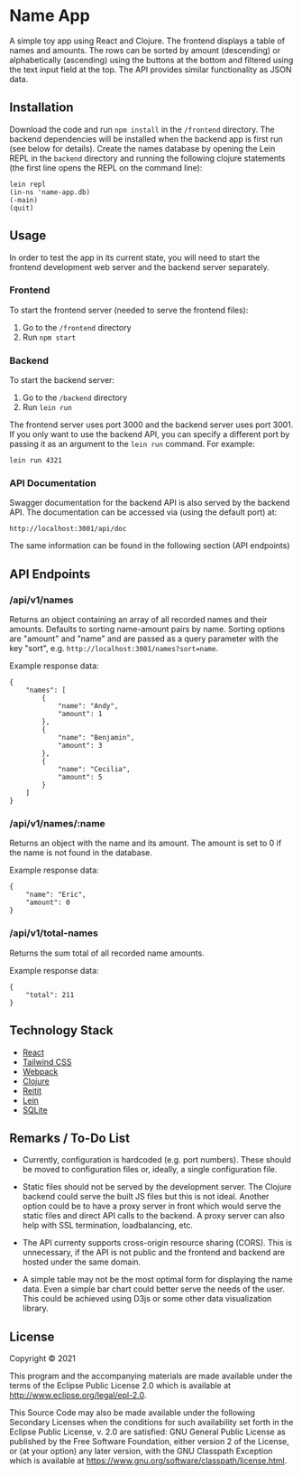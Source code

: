 # Name App

A simple toy app using React and Clojure. The frontend displays a table of names and amounts. The rows can be sorted by amount (descending) or alphabetically (ascending) using the buttons at the bottom and filtered using the text input field at the top. The API provides similar functionality as JSON data.

## Installation

Download the code and run `npm install` in the `/frontend` directory. The backend dependencies will be installed when the backend app is first run (see below for details). Create the names database by opening the Lein REPL in the `backend` directory and running the following clojure statements (the first line opens the REPL on the command line):

    lein repl
    (in-ns 'name-app.db)
    (-main)
    (quit)

## Usage

In order to test the app in its current state, you will need to start the frontend development web server and the backend server separately.

### Frontend

To start the frontend server (needed to serve the frontend files):
1. Go to the `/frontend` directory
2. Run `npm start`

### Backend

To start the backend server:
1. Go to the `/backend` directory
2. Run `lein run`

The frontend server uses port 3000 and the backend server uses port 3001. If you only want to use the backend API, you can specify a different port by passing it as an argument to the `lein run` command. For example:

    lein run 4321

### API Documentation

Swagger documentation for the backend API is also served by the backend API. The documentation can be accessed via (using the default port) at:

    http://localhost:3001/api/doc

The same information can be found in the following section (API endpoints)

## API Endpoints

### /api/v1/names

Returns an object containing an array of all recorded names and their amounts. Defaults to sorting name-amount pairs by name. Sorting options are \"amount\" and \"name\" and are passed as a query parameter with the key \"sort\", e.g. `http://localhost:3001/names?sort=name`.

Example response data:

    {
        "names": [
            {
                "name": "Andy",
                "amount": 1
            },
            {
                "name": "Benjamin",
                "amount": 3
            },
            {
                "name": "Cecilia",
                "amount": 5
            }
        ]
    }
          
### /api/v1/names/:name

Returns an object with the name and its amount. The amount is set to 0 if the name is not found in the database.

Example response data:

    {
        "name": "Eric",
        "amount": 0
    }

### /api/v1/total-names

Returns the sum total of all recorded name amounts.

Example response data:

    {
        "total": 211
    }

## Technology Stack

- [React](https://reactjs.org/)
- [Tailwind CSS](https://tailwindcss.com/)
- [Webpack](https://webpack.js.org/)
- [Clojure](https://clojure.org/)
- [Reitit](https://github.com/metosin/reitit)
- [Lein](https://leiningen.org/)
- [SQLite](https://www.sqlite.org/index.html)

## Remarks / To-Do List

- Currently, configuration is hardcoded (e.g. port numbers). These should be moved to configuration files or, ideally, a single configuration file.

- Static files should not be served by the development server. The Clojure backend could serve the built JS files but this is not ideal. Another option could be to have a proxy server in front which would serve the static files and direct API calls to the backend. A proxy server can also help with SSL termination, loadbalancing, etc.

- The API currenty supports cross-origin resource sharing (CORS). This is unnecessary, if the API is not public and the frontend and backend are hosted under the same domain.

- A simple table may not be the most optimal form for displaying the name data. Even a simple bar chart could better serve the needs of the user. This could be achieved using D3js or some other data visualization library.


## License

Copyright © 2021

This program and the accompanying materials are made available under the
terms of the Eclipse Public License 2.0 which is available at
http://www.eclipse.org/legal/epl-2.0.

This Source Code may also be made available under the following Secondary
Licenses when the conditions for such availability set forth in the Eclipse
Public License, v. 2.0 are satisfied: GNU General Public License as published by
the Free Software Foundation, either version 2 of the License, or (at your
option) any later version, with the GNU Classpath Exception which is available
at https://www.gnu.org/software/classpath/license.html.
